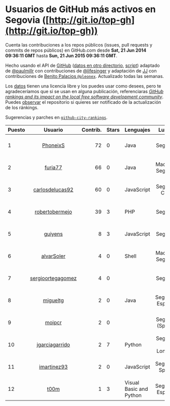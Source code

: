 # Usuarios de GitHub más activos en Segovia ([http://git.io/top-gh](http://git.io/top-gh))



  Cuenta las contribuciones a los repos públicos (issues, pull requests y commits de repos públicos) en GitHub.com desde  **Sat, 21 Jun 2014 09:36:11 GMT** hasta **Sun, 21 Jun 2015 09:36:11 GMT**.

  Hecho usando el API de [GitHub](http://github.com) ([datos en otro directorio](https://github.com/JJ/top-github-users-data/tree/master/data), [script](https://github.com/JJ/top-github-users)) adaptado de [@paulmillr](https://github.com/paulmillr) con contribuciones de [@lifesinger](https://github.com/lifesinger) y adaptación de [JJ](http://jj.github.io) con contribuciones de [Benito Palacios `@pleonex`](http://github.com/pleonex). Actualizado todas las semanas.

  Los [datos](https://github.com/JJ/top-github-users-data/tree/master/data) tienen una licencia libre y los puedes usar como desees, pero te agradeceríamos que si se usan en alguna publicación, referenciaras [*GitHub rankings and its impact on the local free software development community*](https://thewinnower.com/papers/github-rankings-and-its-impact-on-the-local-free-software-development-community). Puedes [observar](https://github.com/JJ/top-github-users-data/subscription) el repositorio si quieres ser notificado de la actualización de los ránkings. 

  Sugerencias y parches en [`github-city-rankings`](http://github.com/JJ/github-city-rankings). 


| Puesto   |  Usuario  |Contrib.| Stars | Lenguajes   |      Lugar      |  Avatar  |
|----------|:---------:|-------:|-------|-------------|:---------------:|----------|
| 1 | [PhoneixS](https://github.com/PhoneixS) | 72 | 0 | Java | Segovia | <img src='https://avatars3.githubusercontent.com/u/1279539?v=3&s=64' width="64" title='Javier Alfonso'> |
| 2 | [furia77](https://github.com/furia77) | 66 | 0 | Java | Madrid / Segovia | <img src='https://avatars2.githubusercontent.com/u/4102837?v=3&s=64' width="64" title=''> |
| 3 | [carlosdelucas92](https://github.com/carlosdelucas92) | 60 | 0 | JavaScript | Segovia City | <img src='https://avatars2.githubusercontent.com/u/10717935?v=3&s=64' width="64" title='Carlos de Lucas Sanz'> |
| 4 | [robertobermejo](https://github.com/robertobermejo) | 39 | 3 | PHP | Segovia | <img src='https://avatars2.githubusercontent.com/u/221931?v=3&s=64' width="64" title='Roberto Bermejo Martinez'> |
| 5 | [guiyens](https://github.com/guiyens) | 8 | 3 | JavaScript | Segovia | <img src='https://avatars2.githubusercontent.com/u/1494204?v=3&s=64' width="64" title='Guillermo Ramos Vega'> |
| 6 | [alvarSoler](https://github.com/alvarSoler) | 4 | 0 | Shell | Madrid / Segovia | <img src='https://avatars0.githubusercontent.com/u/12298716?v=3&s=64' width="64" title='Álvar Soler'> |
| 7 | [sergioortegagomez](https://github.com/sergioortegagomez) | 4 | 0 |  | Segovia | <img src='https://avatars1.githubusercontent.com/u/8767128?v=3&s=64' width="64" title='Sergio'> |
| 8 | [migueltg](https://github.com/migueltg) | 2 | 0 | Java | Segovia, España | <img src='https://avatars2.githubusercontent.com/u/8627136?v=3&s=64' width="64" title='Miguel'> |
| 9 | [moipcr](https://github.com/moipcr) | 2 | 0 |  | Segovia (Spain) | <img src='https://avatars3.githubusercontent.com/u/10281984?v=3&s=64' width="64" title='Moi'> |
| 10 | [jgarciagarrido](https://github.com/jgarciagarrido) | 2 | 7 | Python | Segovia - London | <img src='https://avatars0.githubusercontent.com/u/669304?v=3&s=64' width="64" title='Javier'> |
| 11 | [imartinez93](https://github.com/imartinez93) | 2 | 0 | JavaScript | Segovia, Spain | <img src='https://avatars1.githubusercontent.com/u/9308066?v=3&s=64' width="64" title='Iván Martínez Mateu'> |
| 12 | [t00m](https://github.com/t00m) | 1 | 3 | Visual Basic and Python | Segovia, España | <img src='https://avatars1.githubusercontent.com/u/386662?v=3&s=64' width="64" title='Tomás Vírseda'> |
